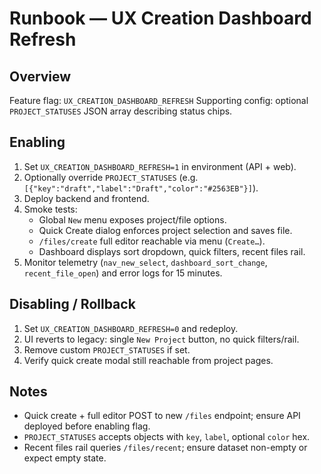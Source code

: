 # Runbook — UX Creation Dashboard Refresh

## Overview
Feature flag: `UX_CREATION_DASHBOARD_REFRESH`
Supporting config: optional `PROJECT_STATUSES` JSON array describing status chips.

## Enabling
1. Set `UX_CREATION_DASHBOARD_REFRESH=1` in environment (API + web).
2. Optionally override `PROJECT_STATUSES` (e.g. `[{"key":"draft","label":"Draft","color":"#2563EB"}]`).
3. Deploy backend and frontend.
4. Smoke tests:
   - Global `New` menu exposes project/file options.
   - Quick Create dialog enforces project selection and saves file.
   - `/files/create` full editor reachable via menu (`Create…`).
   - Dashboard displays sort dropdown, quick filters, recent files rail.
5. Monitor telemetry (`nav_new_select`, `dashboard_sort_change`, `recent_file_open`) and error logs for 15 minutes.

## Disabling / Rollback
1. Set `UX_CREATION_DASHBOARD_REFRESH=0` and redeploy.
2. UI reverts to legacy: single `New Project` button, no quick filters/rail.
3. Remove custom `PROJECT_STATUSES` if set.
4. Verify quick create modal still reachable from project pages.

## Notes
- Quick create + full editor POST to new `/files` endpoint; ensure API deployed before enabling flag.
- `PROJECT_STATUSES` accepts objects with `key`, `label`, optional `color` hex.
- Recent files rail queries `/files/recent`; ensure dataset non-empty or expect empty state.
